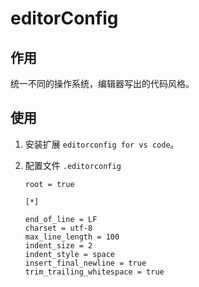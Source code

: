 # editorConfig

## 作用

统一不同的操作系统，编辑器写出的代码风格。

## 使用

1. 安装扩展 `editorconfig for vs code`。

1. 配置文件 `.editorconfig`

    ```
    root = true

    [*]

    end_of_line = LF
    charset = utf-8
    max_line_length = 100
    indent_size = 2
    indent_style = space
    insert_final_newline = true
    trim_trailing_whitespace = true
    ```
